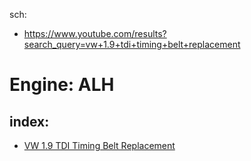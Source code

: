 sch:
- https://www.youtube.com/results?search_query=vw+1.9+tdi+timing+belt+replacement

# Engine: ALH
## index:
- [VW 1.9 TDI Timing Belt Replacement](https://youtu.be/w532zYIpBcw)
